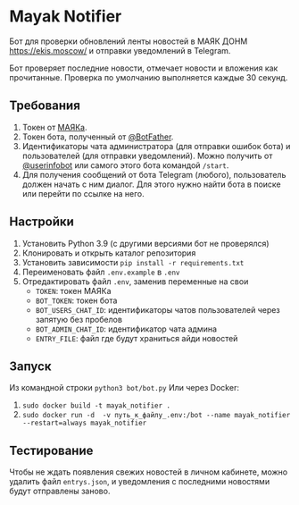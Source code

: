 # Mayak Notifier

Бот для проверки обновлений ленты новостей в МАЯК ДОНМ <https://ekis.moscow/>
и отправки уведомлений в Telegram.

Бот проверяет последние новости, отмечает новости и вложения как прочитанные.
Проверка по умолчанию выполняется каждые 30 секунд.

## Требования
  1. Токен от [МАЯКа](https://ekis.moscow/).
  1. Токен бота, полученный от [@BotFather](https://t.me/botfather).
  1. Идентификаторы чата администратора (для отправки ошибок бота) и пользователей (для отправки уведомлений).
     Можно получить от [@userinfobot](https://telegram.me/userinfobot) или самого этого бота командой `/start`.
  1. Для получения сообщений от бота Telegram (любого), пользователь должен начать с ним диалог.
     Для этого нужно найти бота в поиске или перейти по ссылке на него.

## Настройки
  1. Установить Python 3.9 (с другими версиями бот не проверялся)
  1. Клонировать и открыть каталог репозитория
  1. Установить зависимости `pip install -r requirements.txt`
  1. Переименовать файл `.env.example` в `.env`
  1. Отредактировать файл `.env`, заменив переменные на свои
      - `TOKEN`: токен МАЯКа
      - `BOT_TOKEN`: токен бота
      - `BOT_USERS_CHAT_ID`: идентификаторы чатов пользователей через запятую без пробелов
      - `BOT_ADMIN_CHAT_ID`: идентификатор чата админа
      - `ENTRY_FILE`: файл где будут храниться айди новостей


## Запуск
Из командной строки `python3 bot/bot.py`
Или через Docker:
  1. `sudo docker build -t mayak_notifier .`
  1. `sudo docker run -d  -v путь_к_файлу_.env:/bot --name mayak_notifier --restart=always mayak_notifier`


## Тестирование
Чтобы не ждать появления свежих новостей в личном кабинете, можно удалить файл `entrys.json`, и уведомления с последними новостями будут отправлены заново.
